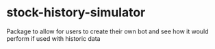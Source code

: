 # stock-history-simulator

Package to allow for users to create their own bot and see how it would perform if used with historic data
